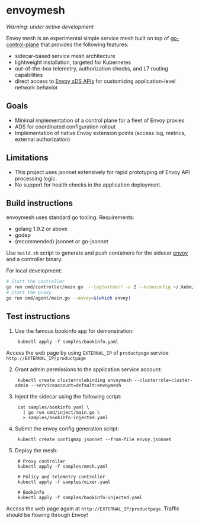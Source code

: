 # envoymesh

_Warning: under active development_

Envoy mesh is an experimental simple service mesh built on top of
[go-control-plane](https://github.com/envoyproxy/go-control-plane) that
provides the following features:

- sidecar-based service mesh architecture
- lightweight installation, targeted for Kubernetes
- out-of-the-box telemetry, authorization checks, and L7 routing capabilities
- direct access to [Envoy xDS
  APIs](https://github.com/envoyproxy/data-plane-api) for customizing
  application-level network behavior

## Goals
- Minimal implementation of a control plane for a fleet of Envoy proxies
- ADS for coordinated configuration rollout
- Implementation of native Envoy extension points (access log, metrics,
  external authorization)

## Limitations

- This project uses jsonnet extensively for rapid prototyping of Envoy API
  processing logic.
- No support for health checks in the application deployment.

## Build instructions

envoymesh uses standard go tooling. Requirements:
- golang 1.9.2 or above
- godep
- (recommended) jsonnet or go-jsonnet

Use `build.sh` script to generate and push containers for the sidecar
[envoy](https://www.envoyproxy.io/) and a controller binary.

For local development:

```bash
# Start the controller 
go run cmd/controller/main.go  --logtostderr -v 2 --kubeconfig ~/.kube/config
# Start the proxy
go run cmd/agent/main.go --envoy=$(which envoy)
```

## Test instructions

1. Use the famous bookinfo app for demonstration:

        kubectl apply -f samples/bookinfo.yaml

Access the web page by using `EXTERNAL_IP` of `productpage` service:
`http://EXTERNAL_IP/productpage`

2. Grant admin permissions to the application service account:
    
        kubectl create clusterrolebinding envoymesh --clusterrole=cluster-admin --serviceaccount=default:envoymesh

3. Inject the sidecar using the following script:

        cat samples/bookinfo.yaml \
          | go run cmd/inject/main.go \
          > samples/bookinfo-injected.yaml 

4. Submit the envoy config generation script:

        kubectl create configmap jsonnet --from-file envoy.jsonnet

5. Deploy the mesh:

        # Proxy controller
        kubectl apply -f samples/mesh.yaml

        # Policy and telemetry controller
        kubectl apply -f samples/mixer.yaml

        # Bookinfo
        kubectl apply -f samples/bookinfo-injected.yaml

Access the web page again at `http://EXTERNAL_IP/productpage`. Traffic should
be flowing through Envoy!

